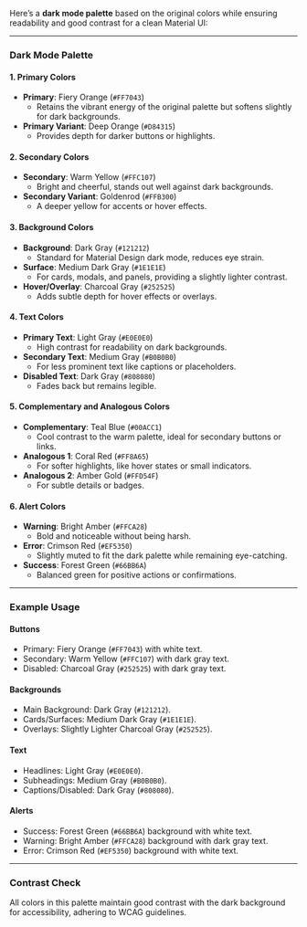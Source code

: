 Here’s a **dark mode palette** based on the original colors while ensuring readability and good contrast for a clean Material UI:

---

### **Dark Mode Palette**

#### **1. Primary Colors**
- **Primary**: Fiery Orange (`#FF7043`)  
  - Retains the vibrant energy of the original palette but softens slightly for dark backgrounds.
- **Primary Variant**: Deep Orange (`#D84315`)  
  - Provides depth for darker buttons or highlights.

#### **2. Secondary Colors**
- **Secondary**: Warm Yellow (`#FFC107`)  
  - Bright and cheerful, stands out well against dark backgrounds.
- **Secondary Variant**: Goldenrod (`#FFB300`)  
  - A deeper yellow for accents or hover effects.

#### **3. Background Colors**
- **Background**: Dark Gray (`#121212`)  
  - Standard for Material Design dark mode, reduces eye strain.
- **Surface**: Medium Dark Gray (`#1E1E1E`)  
  - For cards, modals, and panels, providing a slightly lighter contrast.
- **Hover/Overlay**: Charcoal Gray (`#252525`)  
  - Adds subtle depth for hover effects or overlays.

#### **4. Text Colors**
- **Primary Text**: Light Gray (`#E0E0E0`)  
  - High contrast for readability on dark backgrounds.
- **Secondary Text**: Medium Gray (`#B0B0B0`)  
  - For less prominent text like captions or placeholders.
- **Disabled Text**: Dark Gray (`#808080`)  
  - Fades back but remains legible.

#### **5. Complementary and Analogous Colors**
- **Complementary**: Teal Blue (`#00ACC1`)  
  - Cool contrast to the warm palette, ideal for secondary buttons or links.
- **Analogous 1**: Coral Red (`#FF8A65`)  
  - For softer highlights, like hover states or small indicators.
- **Analogous 2**: Amber Gold (`#FFD54F`)  
  - For subtle details or badges.

#### **6. Alert Colors**
- **Warning**: Bright Amber (`#FFCA28`)  
  - Bold and noticeable without being harsh.
- **Error**: Crimson Red (`#EF5350`)  
  - Slightly muted to fit the dark palette while remaining eye-catching.
- **Success**: Forest Green (`#66BB6A`)  
  - Balanced green for positive actions or confirmations.

---

### **Example Usage**

#### **Buttons**
- Primary: Fiery Orange (`#FF7043`) with white text.
- Secondary: Warm Yellow (`#FFC107`) with dark gray text.
- Disabled: Charcoal Gray (`#252525`) with dark gray text.

#### **Backgrounds**
- Main Background: Dark Gray (`#121212`).
- Cards/Surfaces: Medium Dark Gray (`#1E1E1E`).
- Overlays: Slightly Lighter Charcoal Gray (`#252525`).

#### **Text**
- Headlines: Light Gray (`#E0E0E0`).
- Subheadings: Medium Gray (`#B0B0B0`).
- Captions/Disabled: Dark Gray (`#808080`).

#### **Alerts**
- Success: Forest Green (`#66BB6A`) background with white text.
- Warning: Bright Amber (`#FFCA28`) background with dark gray text.
- Error: Crimson Red (`#EF5350`) background with white text.

---

### **Contrast Check**
All colors in this palette maintain good contrast with the dark background for accessibility, adhering to WCAG guidelines.
